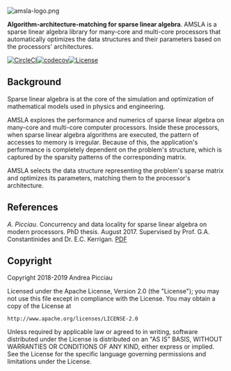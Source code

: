 ![amsla-logo.png](https://i.postimg.cc/QdpfZ4Rn/amsla-logo.png)

**Algorithm-architecture-matching for sparse linear algebra**. AMSLA is 
a sparse linear algebra library for many-core and multi-core processors that
automatically optimizes the data structures and their parameters based on the
processors' architectures.

[![CircleCI](https://circleci.com/gh/andpic/amsla.svg?style=svg&circle-token=08165812a7f8ac76f4ba414e7776127c29e2b0dc)](https://circleci.com/gh/andpic/amsla)[![codecov](https://codecov.io/gh/andpic/amsla/branch/development/graph/badge.svg)](https://codecov.io/gh/andpic/amsla)[![License](https://img.shields.io/badge/License-Apache%202.0-blue.svg)](https://opensource.org/licenses/Apache-2.0)

## Background

Sparse linear algebra is at the core of the simulation and optimization of
mathematical models used in physics and engineering.

AMSLA explores the performance and numerics of sparse linear algebra on
many-core and multi-core computer processors. Inside these processors, when
sparse linear algebra algorithms are executed, the pattern of accesses to
memory is irregular. Because of this, the application's performance is
completely dependent on the problem's structure, which is captured by the
sparsity patterns of the corresponding matrix.

AMSLA selects the data structure representing the problem's sparse matrix and
optimizes its parameters, matching them to the processor's architecture.

## References

*A. Picciau*. Concurrency and data locality for sparse linear algebra on modern
processors. PhD thesis. August 2017. Supervised by Prof. G.A.  Constantinides
and Dr. E.C. Kerrigan. 
[PDF](https://spiral.imperial.ac.uk/handle/10044/1/58884)

## Copyright

Copyright 2018-2019 Andrea Picciau

Licensed under the Apache License, Version 2.0 (the "License"); you may not use
this file except in compliance with the License.  You may obtain a copy of the
License at

    http://www.apache.org/licenses/LICENSE-2.0

Unless required by applicable law or agreed to in writing, software distributed
under the License is distributed on an "AS IS" BASIS, WITHOUT WARRANTIES OR
CONDITIONS OF ANY KIND, either express or implied.  See the License for the
specific language governing permissions and limitations under the License. 
